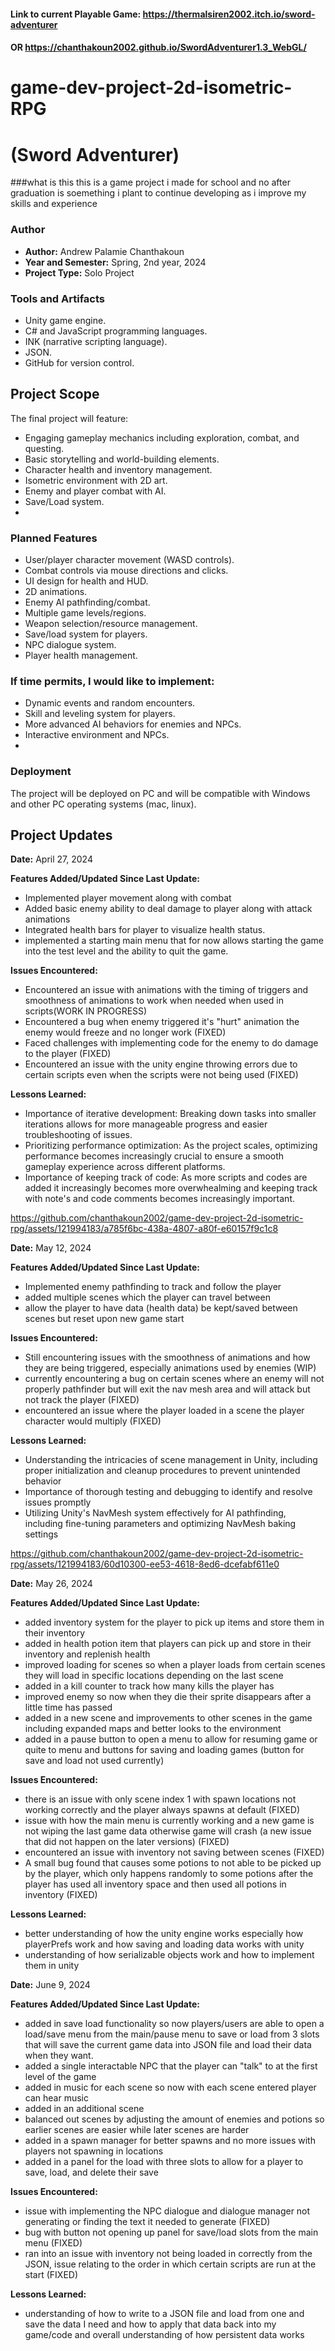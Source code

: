 #### Link to current Playable Game: https://thermalsiren2002.itch.io/sword-adventurer
#### OR https://chanthakoun2002.github.io/SwordAdventurer1.3_WebGL/


# game-dev-project-2d-isometric-RPG
# (Sword Adventurer)

###what is this
this is a game project i made for school and no after graduation is soemething i plant to continue developing as i improve my skills and experience

### Author
- **Author:** Andrew Palamie Chanthakoun
- **Year and Semester:** Spring, 2nd year, 2024
- **Project Type:** Solo Project

### Tools and Artifacts

- Unity game engine.
- C# and JavaScript programming languages.
- INK (narrative scripting language).
- JSON.
- GitHub for version control.


## Project Scope

The final project will feature:

- Engaging gameplay mechanics including exploration, combat, and questing.
- Basic storytelling and world-building elements.
- Character health and inventory management.
- Isometric environment with 2D art.
- Enemy and player combat with AI.
- Save/Load system.
- 
### Planned Features

- User/player character movement (WASD controls).
- Combat controls via mouse directions and clicks.
- UI design for health and HUD.
- 2D animations.
- Enemy AI pathfinding/combat.
- Multiple game levels/regions.
- Weapon selection/resource management.
- Save/load system for players.
- NPC dialogue system.
- Player health management.

### If time permits, I would like to implement:

- Dynamic events and random encounters.
- Skill and leveling system for players.
- More advanced AI behaviors for enemies and NPCs.
- Interactive environment and NPCs.
- 
### Deployment
The project will be deployed on PC and will be compatible with Windows and other PC operating systems (mac, linux).

## Project Updates

**Date:** April 27, 2024

**Features Added/Updated Since Last Update:**
- Implemented player movement along with combat
- Added basic enemy ability to deal damage to player along with attack animations
- Integrated health bars for player to visualize health status.
- implemented a starting main menu that for now allows starting the game into the test level and the ability to quit the game.

**Issues Encountered:**
- Encountered an issue with animations with the timing of triggers and smoothness of animations to work when needed when used in scripts(WORK IN PROGRESS)
- Encountered a bug when enemy triggered it's "hurt" animation the enemy would freeze and no longer work (FIXED)
- Faced challenges with implementing code for the enemy to do damage to the player (FIXED)
- Encountered an issue with the unity engine throwing errors due to certain scripts even when the scripts were not being used (FIXED)

**Lessons Learned:**
- Importance of iterative development: Breaking down tasks into smaller iterations allows for more manageable progress and easier troubleshooting of issues.
- Prioritizing performance optimization: As the project scales, optimizing performance becomes increasingly crucial to ensure a smooth gameplay experience across different platforms.
- Importance of keeping track of code: As more scripts and codes are added it increasingly becomes more overwhealming and keeping track with note's and code comments becomes increasingly important.


https://github.com/chanthakoun2002/game-dev-project-2d-isometric-rpg/assets/121994183/a785f6bc-438a-4807-a80f-e60157f9c1c8

**Date:** May 12, 2024

**Features Added/Updated Since Last Update:**
- Implemented enemy pathfinding to track and follow the player
- added multiple scenes which the player can travel between
- allow the player to have data (health data) be kept/saved between scenes but reset upon new game start

**Issues Encountered:**
- Still encountering issues with the smoothness of animations and how they are being triggered, especially animations used by enemies (WIP)
- currently encountering a bug on certain scenes where an enemy will not properly pathfinder but will exit the nav mesh area and will attack but not track the player (FIXED)
- encountered an issue where the player loaded in a scene the player character would multiply (FIXED)

**Lessons Learned:**
- Understanding the intricacies of scene management in Unity, including proper initialization and cleanup procedures to prevent unintended behavior
- Importance of thorough testing and debugging to identify and resolve issues promptly
- Utilizing Unity's NavMesh system effectively for AI pathfinding, including fine-tuning parameters and optimizing NavMesh baking settings
  
https://github.com/chanthakoun2002/game-dev-project-2d-isometric-rpg/assets/121994183/60d10300-ee53-4618-8ed6-dcefabf611e0


**Date:** May 26, 2024

**Features Added/Updated Since Last Update:**
- added inventory system for the player to pick up items and store them in their inventory
- added in health potion item that players can pick up and store in their inventory and replenish health
- improved loading for scenes so when a player loads from certain scenes they will load in specific locations depending on the last scene
- added in a kill counter to track how many kills the player has
- improved enemy so now when they die their sprite disappears after a little time has passed
- added in a new scene and improvements to other scenes in the game including expanded maps and better looks to the environment
- added in a pause button to open a menu to allow for resuming game or quite to menu and buttons for saving and loading games (button for save and load not used currently)

**Issues Encountered:**
- there is an issue with only scene index 1 with spawn locations not working correctly and the player always spawns at default (FIXED)
- issue with how the main menu is currently working and a new game is not wiping the last game data otherwise game will crash (a new issue that did not happen on the later versions) (FIXED)
- encountered an issue with inventory not saving between scenes (FIXED)
- A small bug found that causes some potions to not able to be picked up by the player, which only happens randomly to some potions after the player has used all inventory space and then used all potions in inventory (FIXED)

**Lessons Learned:**
- better understanding of how the unity engine works especially how playerPrefs work and how saving and loading data works with unity
- understanding of how serializable objects work and how to implement them in unity

**Date:** June 9, 2024

**Features Added/Updated Since Last Update:**
- added in save load functionality so now players/users are able to open a load/save menu from the main/pause menu to save or load from 3 slots that will save the current game data into JSON file and load their data when they want.
- added a single interactable NPC that the player can "talk" to at the first level of the game
- added in music for each scene so now with each scene entered player can hear music
- added in an additional scene
- balanced out scenes by adjusting the amount of enemies and potions so earlier scenes are easier while later scenes are harder
- added in a spawn manager for better spawns and no more issues with players not spawning in locations
- added in a panel for the load with three slots to allow for a player to save, load, and delete their save


**Issues Encountered:**
- issue with implementing the NPC dialogue and dialogue manager not generating or finding the text it needed to generate (FIXED)
- bug with button not opening up panel for save/load slots from the main menu (FIXED)
- ran into an issue with inventory not being loaded in correctly from the JSON, issue relating to the order in which certain scripts are run at the start (FIXED)

**Lessons Learned:**
- understanding of how to write to a JSON file and load from one and save the data I need and how to apply that data back into my game/code and overall understanding of how persistent data works
  
